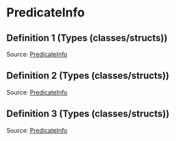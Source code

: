 # PredicateInfo

## Definition 1 (Types (classes/structs))

Source: [PredicateInfo](../../../csrc/device_lower/analysis/thread_predicate.h#L49)

## Definition 2 (Types (classes/structs))

Source: [PredicateInfo](../../../csrc/index_compute.h#L364)

## Definition 3 (Types (classes/structs))

Source: [PredicateInfo](../../../csrc/predicate_compute.h#L87)

